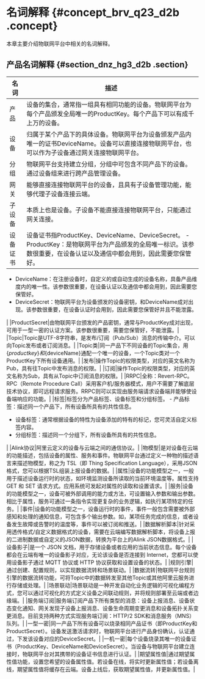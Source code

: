 # 名词解释 {#concept_brv_q23_d2b .concept}

本章主要介绍物联网平台中相关的名词解释。

## 产品名词解释 {#section_dnz_hg3_d2b .section}

|名词|描述|
|--|--|
|产品|设备的集合，通常指一组具有相同功能的设备。物联网平台为每个产品颁发全局唯一的ProductKey。每个产品下可以有成千上万的设备。|
|设备|归属于某个产品下的具体设备。物联网平台为设备颁发产品内唯一的证书DeviceName。设备可以直接连接物联网平台，也可以作为子设备通过网关连接物联网平台。|
|分组|物联网平台支持建立分组，分组中可包含不同产品下的设备。通过设备组来进行跨产品管理设备。|
|网关|能够直接连接物联网平台的设备，且具有子设备管理功能，能够代理子设备连接云端。|
|子设备|本质上也是设备。子设备不能直接连接物联网平台，只能通过网关连接。|
|设备证书|设备证书指ProductKey、DeviceName、DeviceSecret。 -   ProductKey：是物联网平台为产品颁发的全局唯一标识。该参数很重要，在设备认证以及通信中都会用到，因此需要您保管好。
-   DeviceName：在注册设备时，自定义的或自动生成的设备名称，具备产品维度内的唯一性。该参数很重要，在设备认证以及通信中都会用到，因此需要您保管好。
-   DeviceSecret：物联网平台为设备颁发的设备密钥，和DeviceName成对出现。该参数很重要，在设备认证时会用到，因此需要您保管好并且不能泄露。

 |
|ProductSecret|由物联网平台颁发的产品密钥，通常与ProductKey成对出现，可用于一型一密的认证方案。该参数很重要，需要您保管好，不能泄露。|
|Topic|Topic是UTF-8字符串，是发布/订阅（Pub/Sub）消息的传输中介。可以向Topic发布或者订阅消息。|
|Topic类|同一产品下不同设备的Topic集合，用$\{productkey\}和$\{deviceName\}通配一个唯一的设备，一个Topic类对一个ProductKey下所有设备通用。|
|发布|操作Topic的权限类型，对应的英文名称为Pub，具有往Topic中发布消息的权限。|
|订阅|操作Topic的权限类型，对应的英文名称为Sub，具有从Topic中订阅消息的权限。|
|RRPC|全称：Revert-RPC。RPC（Remote Procedure Call）采用客户机/服务器模式，用户不需要了解底层技术协议，即可远程请求服务。RRPC则可以实现由服务端请求设备端并能够使设备端响应的功能。|
|标签|标签分为产品标签、设备标签和分组标签。 -   产品标签：描述同一个产品下，所有设备所具有的共性信息。
-   设备标签：通常根据设备的特性为设备添加的特有的标记，您可灵活自定义标签内容。
-   分组标签：描述同一个分组下，所有设备所具有的共性信息。

 |
|Alink协议|阿里云定义的设备与云端之间的通信协议。|
|物模型|是对设备在云端的功能描述，包括设备的属性、服务和事件。物联网平台通过定义一种物的描述语言来描述物模型，称之为 TSL（即 Thing Specification Language），采用JSON格式，您可以根据TSL组装上报设备的数据。|
|属性|设备的功能模型之一，一般用于描述设备运行时的状态，如环境监测设备所读取的当前环境温度等。属性支持 GET 和 SET 请求方式。应用系统可发起对属性的读取和设置请求。|
|服务|设备的功能模型之一，设备可被外部调用的能力或方法，可设置输入参数和输出参数。相比于属性，服务可通过一条指令实现更复杂的业务逻辑，如执行某项特定的任务。|
|事件|设备的功能模型之一，设备运行时的事件，事件一般包含需要被外部感知和处理的通知信息，可包含多个输出参数。如，某项任务完成的信息，或者设备发生故障或告警时的温度等，事件可以被订阅和推送。|
|数据解析脚本|针对采用透传格式/自定义数据格式的设备，需要在云端编写数据解析脚本，将设备上报的二进制数据或自定义的JSON数据，转换为平台上的Alink JSON数据格式。|
|设备影子|是一个 JSON 文档，用于存储设备或者应用的当前状态信息。每个设备都会在云端有唯一的设备影子对应，无论该设备是否连接到 Internet，您都可以使用设备影子通过 MQTT 协议或 HTTP 协议获取和设置设备的状态。|
|规则引擎|通过创建、配置规则，以实现数据流转和场景联动。|
|数据流转|物联网平台规则引擎的数据流转功能，可将Topic中的数据转发至其他Topic或其他阿里云服务进行存储或处理。|
|场景联动|场景联动是一种开发自动化业务逻辑的可视化编程方式，您可以通过可视化的方式定义设备之间联动规则，并将规则部署至云端或者边缘端。|
|服务端订阅|服务端订阅产品下所有类型的消息：设备上报消息、设备状态变化通知、网关发现子设备上报消息、设备生命周期变更消息和设备拓扑关系变更消息。目前支持两种方式实现服务端订阅：HTTP/2 SDK和消息服务（MNS）队列。|
|一型一密|同一产品下所有设备可以烧录相同产品证书（即ProductKey和ProductSecret）。设备发送激活请求时，物联网平台进行产品身份确认，认证通过，下发该设备对应的DeviceSecret。|
|一机一密|每个设备烧录其唯一的设备证书（ProductKey、DeviceName和DeviceSecret）。当设备与物联网平台建立连接时，物联网平台对其携带的设备证书信息进行认证。|
|期望属性值|通过期望属性值功能，设置您希望的设备属性值。若设备在线，将实时更新属性值；若设备离线，期望属性值将缓存在云端。设备上线后，获取期望属性值，并更新属性值。|

